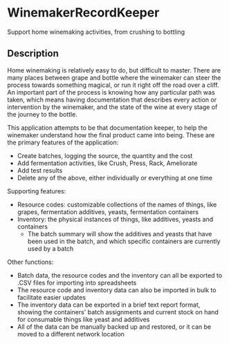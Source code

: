 # WinemakerRecordKeeper
Support home winemaking activities, from crushing to bottling

## Description
Home winemaking is relatively easy to do, but difficult to master.  There are many places between grape and bottle where the winemaker can steer the process towards something magical, or run it right off the road over a cliff.  An important part of the process is knowing how any particular path was taken, which means having documentation that describes every action or intervention by the winemaker, and the state of the wine at every stage of the journey to the bottle.

This application attempts to be that documentation keeper, to help the winemaker understand how the final product came into being.   These are the primary features of the application:
* Create batches, logging the source, the quantity and the cost
* Add fermentation activities, like Crush, Press, Rack, Ameliorate
* Add test results
* Delete any of the above, either individually or everything at one time

Supporting features:
* Resource codes: customizable collections of the names of things, like grapes, fermentation additives, yeasts, fermentation containers
* Inventory: the physical instances of things, like additives, yeasts and containers
  * The batch summary will show the additives and yeasts that have been used in the batch, and which specific containers are currently used by a batch

Other functions:
* Batch data, the resource codes and the inventory can all be exported to .CSV files for importing into spreadsheets
* The resource code and inventory data can also be imported in bulk to facilitate easier updates
* The inventory data can be exported in a brief text report format, showing the containers' batch assignments and current stock on hand for consumable things like yeast and additives
* All of the data can be manually backed up and restored, or it can be moved to a different network location



